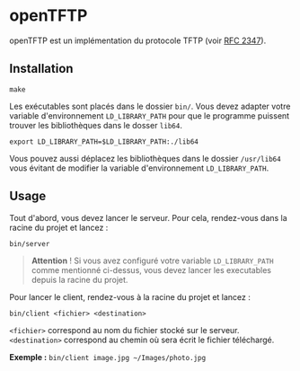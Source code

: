 # openTFTP

openTFTP est un implémentation du protocole TFTP (voir [RFC 2347](https://tools.ietf.org/html/rfc2347)).

## Installation
```
make
````
Les exécutables sont placés dans le dossier `bin/`.
Vous devez adapter votre variable d'environnement `LD_LIBRARY_PATH` pour que le programme puissent trouver les bibliothèques dans le dosser `lib64`.
```
export LD_LIBRARY_PATH=$LD_LIBRARY_PATH:./lib64
```
Vous pouvez aussi déplacez les bibliothèques dans le dossier `/usr/lib64` vous évitant de modifier la variable d'environnement `LD_LIBRARY_PATH`.

## Usage
Tout d'abord, vous devez lancer le serveur. Pour cela, rendez-vous dans la racine du projet et lancez :
```
bin/server
```
>**Attention** ! Si vous avez configuré votre variable `LD_LIBRARY_PATH` comme mentionné ci-dessus, vous devez lancer les executables depuis la racine du projet.

Pour lancer le client, rendez-vous à la racine du projet et lancez :
```
bin/client <fichier> <destination>
```
`<fichier>` correspond au nom du fichier stocké sur le serveur.
`<destination>` correspond au chemin où sera écrit le fichier téléchargé.

**Exemple :** `bin/client image.jpg ~/Images/photo.jpg`

